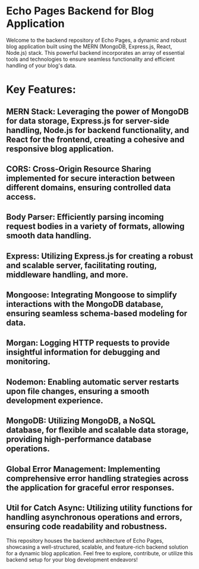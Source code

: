 # Echo Pages Backend for Blog Application

Welcome to the backend repository of Echo Pages, a dynamic and robust blog application built using the MERN (MongoDB, Express.js, React, Node.js) stack. This powerful backend incorporates an array of essential tools and technologies to ensure seamless functionality and efficient handling of your blog's data.

# Key Features:

MERN Stack: Leveraging the power of MongoDB for data storage, Express.js for server-side handling, Node.js for backend functionality, and React for the frontend, creating a cohesive and responsive blog application.
---
CORS: Cross-Origin Resource Sharing implemented for secure interaction between different domains, ensuring controlled data access.
---
Body Parser: Efficiently parsing incoming request bodies in a variety of formats, allowing smooth data handling.
---
Express: Utilizing Express.js for creating a robust and scalable server, facilitating routing, middleware handling, and more.
---
Mongoose: Integrating Mongoose to simplify interactions with the MongoDB database, ensuring seamless schema-based modeling for data.
---
Morgan: Logging HTTP requests to provide insightful information for debugging and monitoring.
---
Nodemon: Enabling automatic server restarts upon file changes, ensuring a smooth development experience.
---
MongoDB: Utilizing MongoDB, a NoSQL database, for flexible and scalable data storage, providing high-performance database operations.
---
Global Error Management: Implementing comprehensive error handling strategies across the application for graceful error responses.
---
Util for Catch Async: Utilizing utility functions for handling asynchronous operations and errors, ensuring code readability and robustness.
---

This repository houses the backend architecture of Echo Pages, showcasing a well-structured, scalable, and feature-rich backend solution for a dynamic blog application. Feel free to explore, contribute, or utilize this backend setup for your blog development endeavors!
